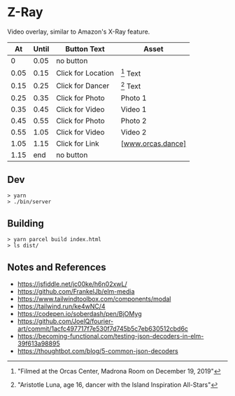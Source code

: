 # Z-Ray

Video overlay, similar to Amazon's X-Ray feature.

| At    | Until | Button Text         | Asset                   |
| ----- | ----- | ------------------- | ----------------------- |
| 0     | 0.05  | no button           |                         |
| 0.05  | 0.15  | Click for Location  | [^1] Text               |
| 0.15  | 0.25  | Click for Dancer    | [^2] Text               |
| 0.25  | 0.35  | Click for Photo     | Photo 1                 |
| 0.35  | 0.45  | Click for Video     | Video 1                 |
| 0.45  | 0.55  | Click for Photo     | Photo 2                 |
| 0.55  | 1.05  | Click for Video     | Video 2                 |
| 1.05  | 1.15  | Click for Link      | [www.orcas.dance]       |
| 1.15  | end   | no button           |                         |

[^1]: "Filmed at the Orcas Center, Madrona Room on December 19, 2019"
[^2]: "Aristotle Luna, age 16, dancer with the Island Inspiration All-Stars"

## Dev

```
> yarn
> ./bin/server
```

## Building

```
> yarn parcel build index.html
> ls dist/
```

## Notes and References

* https://jsfiddle.net/jc00ke/h6n02xwL/
* https://github.com/FrankelJb/elm-media
* https://www.tailwindtoolbox.com/components/modal
* https://tailwind.run/ke4wNC/4
* https://codepen.io/soberdash/pen/BjOMyg
* https://github.com/JoelQ/fourier-art/commit/1acfc497717f7e530f7d745b5c7eb630512cbd6c
* https://becoming-functional.com/testing-json-decoders-in-elm-39f613a98895
* https://thoughtbot.com/blog/5-common-json-decoders
